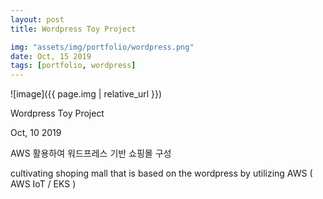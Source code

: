 ```yaml
---
layout: post
title: Wordpress Toy Project  

img: "assets/img/portfolio/wordpress.png"
date: Oct, 15 2019
tags: [portfolio, wordpress]
---
```


![image]({{ page.img | relative_url }})


Wordpress Toy Project  

 Oct, 10 2019

AWS 활용하여 워드프레스 기반 쇼핑몰 구성

cultivating shoping mall that is based on the wordpress by utilizing AWS ( AWS IoT / EKS )



